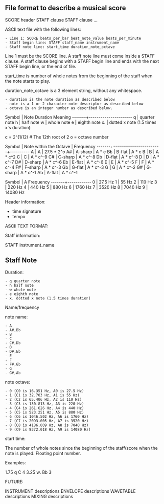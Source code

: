 File format to describe a musical score
---------------------------------------

SCORE header
STAFF clause
STAFF clause
...

ASCII text file with the following lines:

    - Line 1: SCORE beats_per_bar beat_note_value beats_per_minute
    - Staff begin line: STAFF staff_name instrument_name
    - Staff note line: start_time duration_note_octave

Line 1 must be the SCORE line.
A staff note line must come inside a STAFF clause.
A staff clause begins with a STAFF begin line and ends with
the next STAFF begin line, or the end of file.

start_time is number of whole notes from the beginning of the
staff when the note starts to play.

duration_note_octave is a 3 element string, without any whitespace.

    - duration is the note duration as described below
    - note is a 1 or 2 character note descriptor as described below
    - octave is an integer number as described below.



Symbol | Note Duration Meaning
-------+----------------------
q      | quarter note
h      | half note
w      | whole note
e      | eighth note
x.     | dotted x note (1.5 times x's duration)


c = 2^(1/12) # The 12th root of 2
o = octave number

Symbol | Note within the Octave | Frequency
-------+------------------------+----------
A      | A                      | 27.5 * 2^o
A#     | A-sharp                | A * c
Bb     | B-flat                 | A * c
B      | B                      | A * c^2
C      | C                      | A * c^-9
C#     | C-sharp                | A * c^-8
Db     | D-flat                 | A * c^-8
D      | D                      | A * c^-7
D#     | D-sharp                | A * c^-6
Eb     | E-flat                 | A * c^-6
E      | E                      | A * c^-5
F      | F                      | A * c^-4
F#     | F-sharp                | A * c^-3
Gb     | G-flat                 | A * c^-3
G      | G                      | A * c^-2
G#     | G-sharp                | A * c^-1
Ab     | A-flat                 | A * c^-1

Symbol | A Frequency
-------+------------
0      | 27.5 Hz
1      | 55 Hz
2      | 110 Hz
3      | 220 Hz
4      | 440 Hz
5      | 880 Hz
6      | 1760 Hz
7      | 3520 Hz
8      | 7040 Hz
9      | 14080 Hz




Header information:

  - time signature
  - tempo

ASCII TEXT FORMAT:




Staff information:

STAFF instrument_name 





Staff Note
----------


Duration: 

    - q quarter note
    - h half note
    - w whole note
    - e eighth note
    - x. dotted x note (1.5 times duration)

Name/frequency

note name:

    - A
    - A#,Bb
    - B
    - C
    - C#,Db
    - D
    - D#,Eb
    - E
    - F
    - F#,Gb
    - G
    - G#,Ab

note octave:

    - 0 (C0 is 16.351 Hz, A0 is 27.5 Hz)
    - 1 (C1 is 32.703 Hz, A1 is 55 Hz)
    - 2 (C2 is 65.406 Hz, A2 is 110 Hz)
    - 3 (C3 is 130.813 Hz, A3 is 220 Hz)
    - 4 (C4 is 261.626 Hz, A4 is 440 Hz)
    - 5 (C5 is 523.251 Hz, A5 is 880 Hz)
    - 6 (C6 is 1046.502 Hz, A6 is 1760 Hz)
    - 7 (C7 is 2093.005 Hz, A7 is 3520 Hz)
    - 8 (C8 is 4186.009 Hz, A8 is 7040 Hz)
    - 9 (C9 is 8372.018 Hz, A9 is 14080 Hz)

start time:

The number of whole notes since the beginning of the staff/score
when the note is played. Floating point number.


Examples:

1.75 q C 4
3.25 w. Bb 3


FUTURE:

INSTRUMENT descriptions
ENVELOPE descriptions
WAVETABLE descriptions
MIXING descriptions
